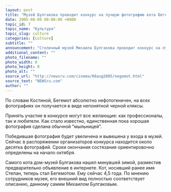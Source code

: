 ```yaml
---
layout: post
title: "Музей Булгакова проводит конкурс на лучшую фотографию кота Бегемота"
date: 2005-08-09 00:00:00 +0000
topic_id: 7
topic_name: "Культура"
topic_slug: culture
categories: [culture]
subtitle: ""
announcement: "Столичный музей Михаила Булгакова проводит конкурс на лучшую фотографию обитающего там кота Бегемота. Об этом РИА \"Новости\" сообщила заместитель генерального директора музея Светлана Костина."
additional_content: ""
photo_filename: ""
photo_width: 0
photo_height: 0
photo_alt: ""
source_url: "http://newsru.com/cinema/08aug2005/negemot.html"
source_text: "NEWSru.com"
author: ""
---
```

По словам Костиной, Бегемот абсолютно нефотогеничен, на всех фотографиях он получается в виде непонятной черной кляксы.

Принять участие в конкурсе могут все желающие: как профессионалы, так и любители. Как стало известно, единственная пока хорошая фотография сделана обычной "мыльницей".

Победившая фотография будет увеличена и вывешена у входа в музей. Сейчас в распоряжении организаторов конкурса находится около десятка фотографий. Сроки окончания состязания ориентировочно определены на начало октября.

Самого кота дом-музей Булгакова нашел минувшей зимой, разместив предварительно объявление в интернете. Кот, носивший ранее имя Степан, теперь стал Бегемотом. Ему сейчас 4,5 года. По мнению сотрудников музея, его внешний вид полностью соответствует описанию, данному самим Михаилом Булгаковым.

